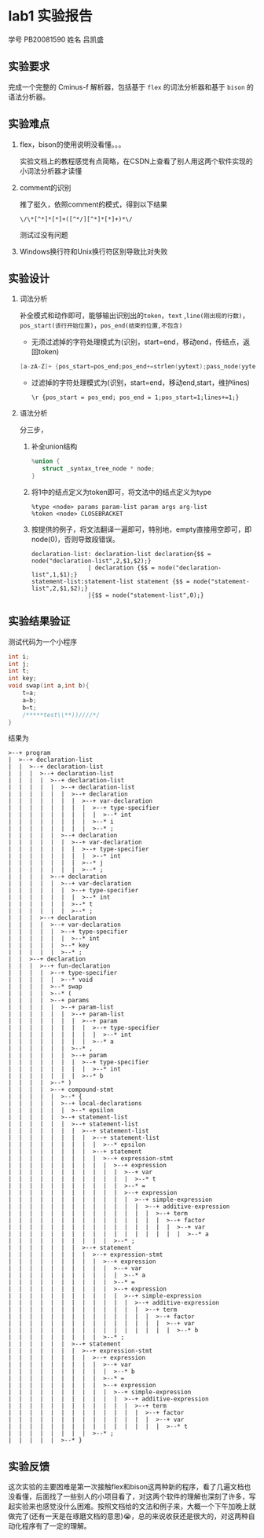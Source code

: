 # lab1 实验报告
学号 PB20081590 姓名 吕凯盛

## 实验要求

完成一个完整的 Cminus-f 解析器，包括基于 `flex` 的词法分析器和基于 `bison` 的语法分析器。

## 实验难点

1. flex，bison的使用说明没看懂。。。

   实验文档上的教程感觉有点简略，在CSDN上查看了别人用这两个软件实现的小词法分析器才读懂

2. comment的识别

   推了挺久，依照comment的模式，得到以下结果

   ```shell
   \/\*[^*]*[*]+([^*/][^*]*[*]+)*\/
   ```

   测试过没有问题

3. Windows换行符和Unix换行符区别导致比对失败

## 实验设计

1. 词法分析

   补全模式和动作即可，能够输出识别出的`token`，`text` ,`line(刚出现的行数)`，`pos_start(该行开始位置)`，`pos_end(结束的位置,不包含)`

   - 无须过滤掉的字符处理模式为(识别，start=end，移动end，传结点，返回token)

   ```c
   [a-zA-Z]+ {pos_start=pos_end;pos_end+=strlen(yytext);pass_node(yytext);return ID;}
   ```

   - 过滤掉的字符处理模式为(识别，start=end，移动end,start，维护lines)

     ```
     \r {pos_start = pos_end; pos_end = 1;pos_start=1;lines+=1;}
     ```

2. 语法分析

   分三步，

   1. 补全union结构

      ```c
      %union {
         struct _syntax_tree_node * node;
      }
      ```

   2. 将1中的结点定义为token即可，将文法中的结点定义为type

      ```bison
      %type <node> params param-list param args arg-list
      %token <node> CLOSEBRACKET
      ```

   3. 按提供的例子，将文法翻译一遍即可，特别地，empty直接用空即可，即node(0)，否则导致段错误。

      ```
      declaration-list: declaration-list declaration{$$ = node("declaration-list",2,$1,$2);}
                      | declaration {$$ = node("declaration-list",1,$1);}
      statement-list:statement-list statement {$$ = node("statement-list",2,$1,$2);}
                      |{$$ = node("statement-list",0);}
      ```

## 实验结果验证

测试代码为一个小程序

```c
int i;
int j;
int t;
int key;
void swap(int a,int b){
    t=a;
    a=b;
    b=t;
    /*****test\\**))////*/
}
```

结果为

```
>--+ program
|  >--+ declaration-list
|  |  >--+ declaration-list
|  |  |  >--+ declaration-list
|  |  |  |  >--+ declaration-list
|  |  |  |  |  >--+ declaration-list
|  |  |  |  |  |  >--+ declaration
|  |  |  |  |  |  |  >--+ var-declaration
|  |  |  |  |  |  |  |  >--+ type-specifier
|  |  |  |  |  |  |  |  |  >--* int
|  |  |  |  |  |  |  |  >--* i
|  |  |  |  |  |  |  |  >--* ;
|  |  |  |  |  >--+ declaration
|  |  |  |  |  |  >--+ var-declaration
|  |  |  |  |  |  |  >--+ type-specifier
|  |  |  |  |  |  |  |  >--* int
|  |  |  |  |  |  |  >--* j
|  |  |  |  |  |  |  >--* ;
|  |  |  |  >--+ declaration
|  |  |  |  |  >--+ var-declaration
|  |  |  |  |  |  >--+ type-specifier
|  |  |  |  |  |  |  >--* int
|  |  |  |  |  |  >--* t
|  |  |  |  |  |  >--* ;
|  |  |  >--+ declaration
|  |  |  |  >--+ var-declaration
|  |  |  |  |  >--+ type-specifier
|  |  |  |  |  |  >--* int
|  |  |  |  |  >--* key
|  |  |  |  |  >--* ;
|  |  >--+ declaration
|  |  |  >--+ fun-declaration
|  |  |  |  >--+ type-specifier
|  |  |  |  |  >--* void
|  |  |  |  >--* swap
|  |  |  |  >--* (
|  |  |  |  >--+ params
|  |  |  |  |  >--+ param-list
|  |  |  |  |  |  >--+ param-list
|  |  |  |  |  |  |  >--+ param
|  |  |  |  |  |  |  |  >--+ type-specifier
|  |  |  |  |  |  |  |  |  >--* int
|  |  |  |  |  |  |  |  >--* a
|  |  |  |  |  |  >--* ,
|  |  |  |  |  |  >--+ param
|  |  |  |  |  |  |  >--+ type-specifier
|  |  |  |  |  |  |  |  >--* int
|  |  |  |  |  |  |  >--* b
|  |  |  |  >--* )
|  |  |  |  >--+ compound-stmt
|  |  |  |  |  >--* {
|  |  |  |  |  >--+ local-declarations
|  |  |  |  |  |  >--* epsilon
|  |  |  |  |  >--+ statement-list
|  |  |  |  |  |  >--+ statement-list
|  |  |  |  |  |  |  >--+ statement-list
|  |  |  |  |  |  |  |  >--+ statement-list
|  |  |  |  |  |  |  |  |  >--* epsilon
|  |  |  |  |  |  |  |  >--+ statement
|  |  |  |  |  |  |  |  |  >--+ expression-stmt
|  |  |  |  |  |  |  |  |  |  >--+ expression
|  |  |  |  |  |  |  |  |  |  |  >--+ var
|  |  |  |  |  |  |  |  |  |  |  |  >--* t
|  |  |  |  |  |  |  |  |  |  |  >--* =
|  |  |  |  |  |  |  |  |  |  |  >--+ expression
|  |  |  |  |  |  |  |  |  |  |  |  >--+ simple-expression
|  |  |  |  |  |  |  |  |  |  |  |  |  >--+ additive-expression
|  |  |  |  |  |  |  |  |  |  |  |  |  |  >--+ term
|  |  |  |  |  |  |  |  |  |  |  |  |  |  |  >--+ factor
|  |  |  |  |  |  |  |  |  |  |  |  |  |  |  |  >--+ var
|  |  |  |  |  |  |  |  |  |  |  |  |  |  |  |  |  >--* a
|  |  |  |  |  |  |  |  |  |  >--* ;
|  |  |  |  |  |  |  >--+ statement
|  |  |  |  |  |  |  |  >--+ expression-stmt
|  |  |  |  |  |  |  |  |  >--+ expression
|  |  |  |  |  |  |  |  |  |  >--+ var
|  |  |  |  |  |  |  |  |  |  |  >--* a
|  |  |  |  |  |  |  |  |  |  >--* =
|  |  |  |  |  |  |  |  |  |  >--+ expression
|  |  |  |  |  |  |  |  |  |  |  >--+ simple-expression
|  |  |  |  |  |  |  |  |  |  |  |  >--+ additive-expression
|  |  |  |  |  |  |  |  |  |  |  |  |  >--+ term
|  |  |  |  |  |  |  |  |  |  |  |  |  |  >--+ factor
|  |  |  |  |  |  |  |  |  |  |  |  |  |  |  >--+ var
|  |  |  |  |  |  |  |  |  |  |  |  |  |  |  |  >--* b
|  |  |  |  |  |  |  |  |  >--* ;
|  |  |  |  |  |  >--+ statement
|  |  |  |  |  |  |  >--+ expression-stmt
|  |  |  |  |  |  |  |  >--+ expression
|  |  |  |  |  |  |  |  |  >--+ var
|  |  |  |  |  |  |  |  |  |  >--* b
|  |  |  |  |  |  |  |  |  >--* =
|  |  |  |  |  |  |  |  |  >--+ expression
|  |  |  |  |  |  |  |  |  |  >--+ simple-expression
|  |  |  |  |  |  |  |  |  |  |  >--+ additive-expression
|  |  |  |  |  |  |  |  |  |  |  |  >--+ term
|  |  |  |  |  |  |  |  |  |  |  |  |  >--+ factor
|  |  |  |  |  |  |  |  |  |  |  |  |  |  >--+ var
|  |  |  |  |  |  |  |  |  |  |  |  |  |  |  >--* t
|  |  |  |  |  |  |  |  >--* ;
|  |  |  |  |  >--* }
```

## 实验反馈

这次实验的主要困难是第一次接触flex和bison这两种新的程序，看了几遍文档也没看懂，后面找了一些别人的小项目看了，对这两个软件的理解也深刻了许多，写起实验来也感觉没什么困难。按照文档给的文法和例子来，大概一个下午加晚上就做完了(还有一天是在琢磨文档的意思):sob:，总的来说收获还是很大的，对这两种自动化程序有了一定的理解。
